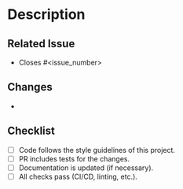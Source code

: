 # Description

<!-- Please include a summary of the changes and the related issue. -->

## Related Issue

<!-- If applicable, please link the issue below: -->
- Closes #<issue_number>

## Changes

<!-- List major changes for better understanding -->
- 

## Checklist

- [ ] Code follows the style guidelines of this project.
- [ ] PR includes tests for the changes.
- [ ] Documentation is updated (if necessary).
- [ ] All checks pass (CI/CD, linting, etc.).